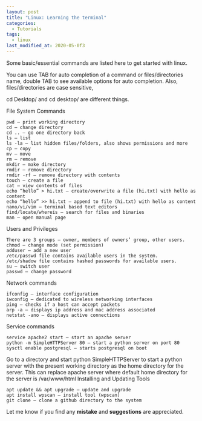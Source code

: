 ```yaml
---
layout: post
title: "Linux: Learning the terminal"
categories:
  - Tutorials
tags:
  - linux
last_modified_at: 2020-05-0f3
---
```


Some basic/essential commands are listed here to get started with linux.

You can use TAB for auto completion of a command or files/directories name, double TAB to see available options for auto completion. Also, files/directories are case sensitive,

cd Desktop/ and cd desktop/ are different things.

File System Commands

    pwd — print working directory
    cd — change directory
    cd .. — go one directory back
    ls — list
    ls -la — list hidden files/folders, also shows permissions and more
    cp — copy
    mv — move
    rm — remove
    mkdir — make directory
    rmdir — remove directory
    rmdir -rf — remove directory with contents
    touch — create a file
    cat — view contents of files
    echo “hello” > hi.txt — create/overwrite a file (hi.txt) with hello as content
    echo “hello” >> hi.txt — append to file (hi.txt) with hello as content
    nano/vi/vim — terminal based text editors
    find/locate/whereis — search for files and binaries
    man — open manual page

Users and Privileges

    There are 3 groups — owner, members of owners’ group, other users.
    chmod — change mode (set permission)
    adduser — add a new user
    /etc/passwd file contains available users in the system.
    /etc/shadow file contains hashed passwords for available users.
    su — switch user
    passwd — change password

Network commands

    ifconfig — interface configuration
    iwconfig — dedicated to wireless networking interfaces
    ping — checks if a host can accept packets
    arp -a — displays ip address and mac address associated
    netstat -ano — displays active connections

Service commands

    service apache2 start — start an apache server
    python -m SimpleHTTPServer 80 — start a python server on port 80
    sysctl enable postgresql — starts postgresql on boot

Go to a directory and start python SimpleHTTPServer to start a python server with the present working directory as the home directory for the server. This can replace apache server where default home directory for the server is /var/www/html
Installing and Updating Tools

    apt update && apt upgrade — update and upgrade
    apt install wpscan — install tool (wpscan)
    git clone — clone a github directory to the system

Let me know if you find any **mistake** and **suggestions** are appreciated.

